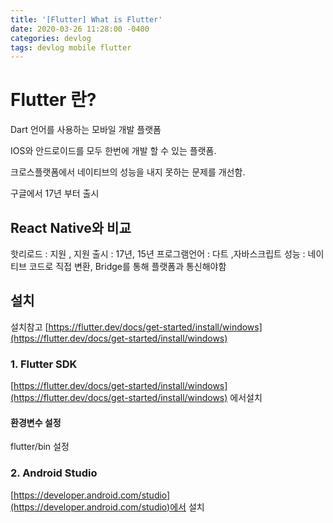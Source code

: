 ```yaml
---
title: '[Flutter] What is Flutter'
date: 2020-03-26 11:28:00 -0400
categories: devlog
tags: devlog mobile flutter
---
```


# Flutter 란?

Dart 언어를 사용하는 모바일 개발 플랫폼

IOS와 안드로이드를 모두 한번에 개발 할 수 있는 플랫폼.

크로스플랫폼에서 네이티브의 성능을 내지 못하는 문제를 개선함.

구글에서 17년 부터 출시

## React Native와 비교

핫리로드 : 지원 , 지원
출시 : 17년, 15년
프로그램언어 : 다트 ,자바스크립트
성능 : 네이티브 코드로 직접 변환, Bridge를 통해 플랫폼과 통신해야함


## 설치

설치참고
[https://flutter.dev/docs/get-started/install/windows](https://flutter.dev/docs/get-started/install/windows)

### 1. Flutter SDK
[https://flutter.dev/docs/get-started/install/windows](https://flutter.dev/docs/get-started/install/windows) 에서설치


#### 환경변수 설정

flutter/bin 설정


### 2. Android Studio

[https://developer.android.com/studio](https://developer.android.com/studio)에서 설치
